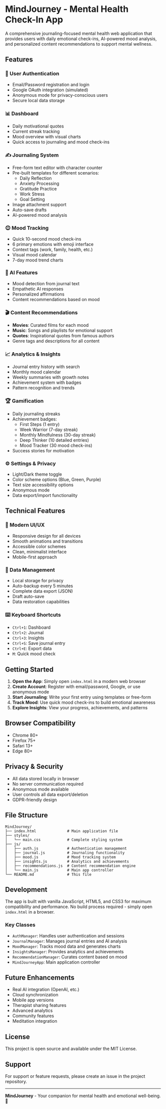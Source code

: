 # MindJourney - Mental Health Check-In App

A comprehensive journaling-focused mental health web application that provides users with daily emotional check-ins, AI-powered mood analysis, and personalized content recommendations to support mental wellness.

## Features

### 🔐 User Authentication
- Email/Password registration and login
- Google OAuth integration (simulated)
- Anonymous mode for privacy-conscious users
- Secure local data storage

### 📊 Dashboard
- Daily motivational quotes
- Current streak tracking
- Mood overview with visual charts
- Quick access to journaling and mood check-ins

### ✍️ Journaling System
- Free-form text editor with character counter
- Pre-built templates for different scenarios:
  - Daily Reflection
  - Anxiety Processing
  - Gratitude Practice
  - Work Stress
  - Goal Setting
- Image attachment support
- Auto-save drafts
- AI-powered mood analysis

### 😊 Mood Tracking
- Quick 10-second mood check-ins
- 6 primary emotions with emoji interface
- Context tags (work, family, health, etc.)
- Visual mood calendar
- 7-day mood trend charts

### 🤖 AI Features
- Mood detection from journal text
- Empathetic AI responses
- Personalized affirmations
- Content recommendations based on mood

### 🎬 Content Recommendations
- **Movies**: Curated films for each mood
- **Music**: Songs and playlists for emotional support
- **Quotes**: Inspirational quotes from famous authors
- Genre tags and descriptions for all content

### 📈 Analytics & Insights
- Journal entry history with search
- Monthly mood calendar
- Weekly summaries with growth notes
- Achievement system with badges
- Pattern recognition and trends

### 🏆 Gamification
- Daily journaling streaks
- Achievement badges:
  - First Steps (1 entry)
  - Week Warrior (7-day streak)
  - Monthly Mindfulness (30-day streak)
  - Deep Thinker (10 detailed entries)
  - Mood Tracker (30 mood check-ins)
- Success stories for motivation

### ⚙️ Settings & Privacy
- Light/Dark theme toggle
- Color scheme options (Blue, Green, Purple)
- Text size accessibility options
- Anonymous mode
- Data export/import functionality

## Technical Features

### 🎨 Modern UI/UX
- Responsive design for all devices
- Smooth animations and transitions
- Accessible color schemes
- Clean, minimalist interface
- Mobile-first approach

### 💾 Data Management
- Local storage for privacy
- Auto-backup every 5 minutes
- Complete data export (JSON)
- Draft auto-save
- Data restoration capabilities

### ⌨️ Keyboard Shortcuts
- `Ctrl+1`: Dashboard
- `Ctrl+2`: Journal
- `Ctrl+3`: Insights
- `Ctrl+S`: Save journal entry
- `Ctrl+E`: Export data
- `M`: Quick mood check

## Getting Started

1. **Open the App**: Simply open `index.html` in a modern web browser
2. **Create Account**: Register with email/password, Google, or use anonymous mode
3. **Start Journaling**: Write your first entry using templates or free-form
4. **Track Mood**: Use quick mood check-ins to build emotional awareness
5. **Explore Insights**: View your progress, achievements, and patterns

## Browser Compatibility

- Chrome 80+
- Firefox 75+
- Safari 13+
- Edge 80+

## Privacy & Security

- All data stored locally in browser
- No server communication required
- Anonymous mode available
- User controls all data export/deletion
- GDPR-friendly design

## File Structure

```
MindJourney/
├── index.html              # Main application file
├── styles/
│   └── main.css            # Complete styling system
├── js/
│   ├── auth.js             # Authentication management
│   ├── journal.js          # Journaling functionality
│   ├── mood.js             # Mood tracking system
│   ├── insights.js         # Analytics and achievements
│   ├── recommendations.js  # Content recommendation engine
│   └── main.js             # Main app controller
└── README.md               # This file
```

## Development

The app is built with vanilla JavaScript, HTML5, and CSS3 for maximum compatibility and performance. No build process required - simply open `index.html` in a browser.

### Key Classes
- `AuthManager`: Handles user authentication and sessions
- `JournalManager`: Manages journal entries and AI analysis
- `MoodManager`: Tracks mood data and generates charts
- `InsightsManager`: Provides analytics and achievements
- `RecommendationManager`: Curates content based on mood
- `MindJourneyApp`: Main application controller

## Future Enhancements

- Real AI integration (OpenAI, etc.)
- Cloud synchronization
- Mobile app versions
- Therapist sharing features
- Advanced analytics
- Community features
- Meditation integration

## License

This project is open source and available under the MIT License.

## Support

For support or feature requests, please create an issue in the project repository.

---

**MindJourney** - Your companion for mental health and emotional well-being. 🌟
